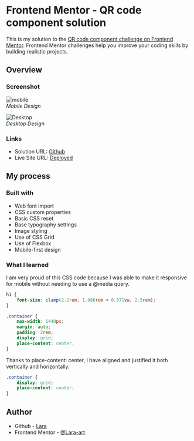 # Frontend Mentor - QR code component solution

This is my solution to the [QR code component challenge on Frontend Mentor](https://www.frontendmentor.io/challenges/qr-code-component-iux_sIO_H). Frontend Mentor challenges help you improve your coding skills by building realistic projects. 


## Overview

### Screenshot

![mobile](https://github.com/Lara-art/QR-code-component/assets/62111495/402e7bc3-279a-4bef-b57d-62bac3fdf5ba)<br>
<i>Mobile Design</i>


![Desktop](https://github.com/Lara-art/QR-code-component/assets/62111495/ba689c62-176a-435e-8690-e13278592769)<br>
<i>Desktop Design</i>

### Links

- Solution URL: [Github](https://github.com/Lara-art/QR-code-component)
- Live Site URL: [Deployed](https://lara-art.github.io/QR-code-component/)

## My process

### Built with

- Web font import
- CSS custom properties
- Basic CSS reset
- Base typography settings
- Image styling
- Use of CSS Grid
- Use of Flexbox
- Mobile-first design


### What I learned

I am very proud of this CSS code because I was able to make it responsive for mobile without needing to use a @media query.


```css
h1 {
    font-size: clamp(2.2rem, 1.986rem + 0.571vw, 2.5rem);
}

.container {
    max-width: 1440px;
    margin: auto;
    padding: 2rem;
    display: grid;
    place-content: center;
}
```
Thanks to place-content: center, I have aligned and justified it both vertically and horizontally.

```css
.container {
    display: grid;
    place-content: center;
}
```


## Author

- Github - [Lara](https://github.com/Lara-art)
- Frontend Mentor - [@Lara-art](https://www.frontendmentor.io/profile/Lara-art)
